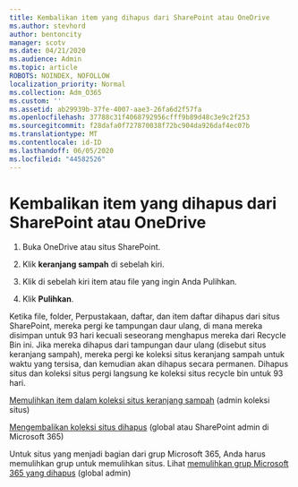 ```yaml
---
title: Kembalikan item yang dihapus dari SharePoint atau OneDrive
ms.author: stevhord
author: bentoncity
manager: scotv
ms.date: 04/21/2020
ms.audience: Admin
ms.topic: article
ROBOTS: NOINDEX, NOFOLLOW
localization_priority: Normal
ms.collection: Adm_O365
ms.custom: ''
ms.assetid: ab29939b-37fe-4007-aae3-26fa6d2f57fa
ms.openlocfilehash: 37788c31f4068792956cfff9b89d48c3e9c2f253
ms.sourcegitcommit: f28dafa0f727870038f72bc904da926daf4ec07b
ms.translationtype: MT
ms.contentlocale: id-ID
ms.lasthandoff: 06/05/2020
ms.locfileid: "44582526"
---
```

# <a name="restore-deleted-items-from-sharepoint-or-onedrive"></a>Kembalikan item yang dihapus dari SharePoint atau OneDrive

1. Buka OneDrive atau situs SharePoint.
    
2. Klik **keranjang sampah** di sebelah kiri. 
    
3. Klik di sebelah kiri item atau file yang ingin Anda Pulihkan.
    
4. Klik **Pulihkan**. 
    
Ketika file, folder, Perpustakaan, daftar, dan item daftar dihapus dari situs SharePoint, mereka pergi ke tampungan daur ulang, di mana mereka disimpan untuk 93 hari kecuali seseorang menghapus mereka dari Recycle Bin ini. Jika mereka dihapus dari tampungan daur ulang (disebut situs keranjang sampah), mereka pergi ke koleksi situs keranjang sampah untuk waktu yang tersisa, dan kemudian akan dihapus secara permanen. Dihapus situs dan koleksi situs pergi langsung ke koleksi situs recycle bin untuk 93 hari.
  
[Memulihkan item dalam koleksi situs keranjang sampah](https://go.microsoft.com/fwlink/?linkid=867800) (admin koleksi situs) 
  
[Mengembalikan koleksi situs dihapus](https://go.microsoft.com/fwlink/?linkid=867660) (global atau SharePoint admin di Microsoft 365) 
  
Untuk situs yang menjadi bagian dari grup Microsoft 365, Anda harus memulihkan grup untuk memulihkan situs. Lihat [memulihkan grup Microsoft 365 yang dihapus](https://go.microsoft.com/fwlink/?linkid=867802) (global admin) 
  

